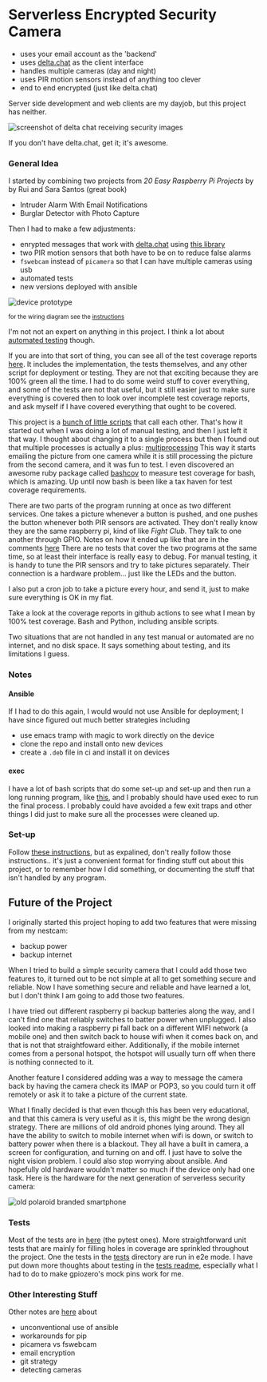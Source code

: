 # Serverless Encrypted Security Camera
- uses your email account as the 'backend'
- uses [delta.chat](https://delta.chat) as the client interface
- handles multiple cameras (day and night)
- uses PIR motion sensors instead of anything too clever
- end to end encrypted (just like delta.chat)

Server side development and web clients are my dayjob, but this project has
neither.

![screenshot of delta chat receiving security images](./docs/Screenshot.png)

If you don't have delta.chat, get it; it's awesome.

### General Idea

I started by combining two projects from _20 Easy Raspberry Pi Projects_ by
by Rui and Sara Santos (great book)
- Intruder Alarm With Email Notifications
- Burglar Detector with Photo Capture

Then I had to make a few adjustments:
- enrypted messages that work with [delta.chat](https://delta.chat)
using [this library](https://github.com/juga0/pyac)
- two PIR motion sensors that both have to be on to reduce false alarms
- `fswebcam` instead of `picamera` so that I can have multiple cameras using
usb
- automated tests
- new versions deployed with ansible

![device prototype](./docs/real-device.jpg)

<sub>for the wiring diagram see the [instructions](./docs/preparation.md)</sub>

I'm not not an expert on anything in this project. I think a lot about
[automated testing](./tests) though.

If you are into that sort of thing, you can see all of the test coverage reports
[here](https://alex028502.github.io/serverless-security/). It includes the
implementation, the tests themselves, and any other script for deployment or
testing. They are not that exciting because they are 100% green all the time.
I had to do some weird stuff to cover everything, and some of the tests are not
that useful, but it still easier just to make sure everything is covered then
to look over incomplete test coverage reports, and ask myself if I have
covered everything that ought to be covered.

This project is a [bunch of little scripts](./package) that call each other.
That's how it started out when I was doing a lot of manual testing, and then I
just left it that way.  I thought about changing it to a single process but then
I found out that multiple processes is actually a plus:
[multiprocessing](https://docs.python.org/3/library/multiprocessing.html)
This way it starts emailing the picture from one camera while it is still
processing the picture from the second camera, and it was fun to test.
I even discovered an awesome ruby package called
[bashcov](https://github.com/infertux/bashcov) to measure test coverage for
bash, which is amazing. Up until now bash is been like a tax haven for test
coverage requirements.

There are two parts of the program running at once as two different
services.  One takes a picture whenever a button is pushed, and one pushes the
button whenever both PIR sensors are activated. They don't really know they
are the same raspberry pi, kind of like _Fight Club_. They talk to one another
through GPIO.  Notes on how it ended up like that are in the comments
[here](package/sensor.py) There are no tests that cover the two programs at the
same time, so at least their interface is really easy to debug.  For manual
testing, it is handy to tune the PIR sensors and try to take pictures
separately. Their connection is a hardware problem... just like the LEDs and
the button.

I also put a cron job to take a picture every hour, and send it, just to make
sure everything is OK in my flat.

Take a look at the coverage reports in github actions to see what I mean by
100% test coverage.  Bash and Python, including ansible scripts.

Two situations that are not handled in any test manual or automated are
no internet, and no disk space. It says something about testing, and its
limitations I guess.

### Notes

#### Ansible

If I had to do this again, I would would not use Ansible for deployment; I have
since figured out much better strategies including
* use emacs tramp with magic to work directly on the device
* clone the repo and install onto new devices
* create a `.deb` file in ci and install it on devices

#### exec

I have a lot of bash scripts that do some set-up and set-up and then run a long
running program, like [this](package/monitor.sh), and I probably should have
used exec to run the final process. I probably could have avoided a few exit
traps and other things I did just to make sure all the processes were cleaned
up.

### Set-up

Follow [these instructions](./docs/preparation.md), but as expalined, don't
really follow those instructions.. it's just a convenient format for finding
stuff out about this project, or to remember how I did something, or documenting
the stuff that isn't handled by any program.

## Future of the Project

I originally started this project hoping to add two features that were missing
from my nestcam:
* backup power
* backup internet

When I tried to build a simple security camera that I could add those two
features to, it turned out to be not simple at all to get something secure and
reliable. Now I have something secure and reliable and have learned a lot, but
I don't think I am going to add those two features.

I have tried out different raspberry pi backup batteries along the way, and I
can't find one that reliably switches to batter power when unplugged. I also
looked into making a raspberry pi fall back on a different WIFI network
(a mobile one) and then switch back to house wifi when it comes back on, and
that is not that straightfoward either.  Additionally, if the mobile internet
comes from a personal hotspot, the hotspot will usually turn off when there is
nothing connected to it.

Another feature I considered adding was a way to message the camera back by
having the camera check its IMAP or POP3, so you could turn it off remotely
or ask it to take a picture of the current state.

What I finally decided is that even though this has been very educational, and
that this camera is very useful as it is, this might be the wrong design
strategy. There are millions of old android phones lying around. They all have
the ability to switch to mobile internet when wifi is down, or switch to
battery power when there is a blackout. They all have a built in camera, a
screen for configuration, and turning on and off. I just have to solve the
night vision problem. I could also stop worrying about ansible. And hopefully
old hardware wouldn't matter so much if the device only had one task. Here is
the hardware for the next generation of serverless security camera:

![old polaroid branded smartphone](./docs/old-phone.jpg)

### Tests

Most of the tests are in [here](./tests) (the pytest ones). More
straightforward unit tests that are mainly for filling holes in coverage are
sprinkled throughout the project. One the tests in the [tests](./tests)
directory are run in e2e mode. I have put down more thoughts about testing in
the [tests readme](./tests/readme.md), especially what I had to do to make
gpiozero's mock pins work for me.

### Other Interesting Stuff

Other notes are [here](docs/notes.md) about
* unconventional use of ansible
* workarounds for pip
* picamera vs fswebcam
* email encryption
* git strategy
* detecting cameras
